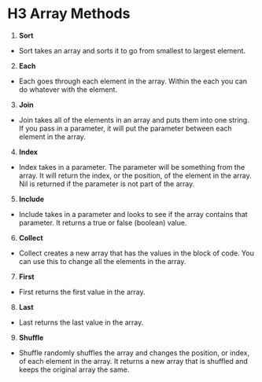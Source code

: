 # H3 Array Methods
1. **Sort**
- Sort takes an array and sorts it to go from smallest to largest element.  
2. **Each**
- Each goes through each element in the array. Within the each you can do
whatever with the element.
3. **Join**
- Join takes all of the elements in an array and puts them into one string.
If you pass in a parameter, it will put the parameter between each element
 in the array.
4. **Index**
- Index takes in a parameter. The parameter will be something from the array.
It will return the index, or the position, of the element in the array.
Nil is returned if the parameter is not part of the array.
5. **Include**
- Include takes in a parameter and looks to see if the array contains
that parameter. It returns a true or false (boolean) value.
6. **Collect**
- Collect creates a new array that has the values in the block of code.
You can use this to change all the elements in the array.
7. **First**
- First returns the first value in the array.
8. **Last**
- Last returns the last value in the array.
9. **Shuffle**
- Shuffle randomly shuffles the array and changes the position, or index, of
each element in the array. It returns a new array that is shuffled
and keeps the original array the same.
